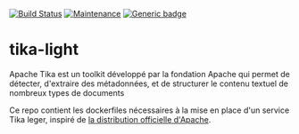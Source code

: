 [![Build Status](https://travis-ci.org/openjusticebe/service_tika.svg?branch=master)](https://travis-ci.org/openjusticebe/service_tika)
[![Maintenance](https://img.shields.io/badge/Maintained%3F-yes-green.svg)](https://GitHub.com/betagouv/andi-matching/graphs/commit-activity)
[![Generic badge](https://img.shields.io/badge/Open-Justice-green.svg)](https://shields.io/)

# tika-light
Apache Tika est un toolkit développé par la fondation Apache qui permet de détecter, d'extraire des métadonnées, et de structurer le contenu textuel de nombreux types de documents

Ce repo contient les dockerfiles nécessaires à la mise en place d'un service Tika leger, inspiré de [la distribution officielle d'Apache](https://github.com/apache/tika-docker).
